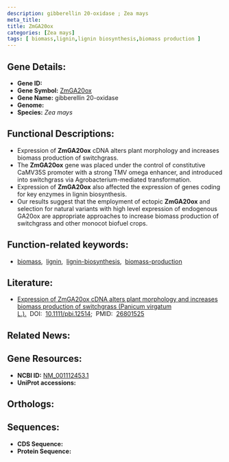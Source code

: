 ```yaml
---
description: gibberellin 20-oxidase ; Zea mays
meta_title:
title: ZmGA20ox
categories: [Zea mays]
tags: [ biomass,lignin,lignin biosynthesis,biomass production ]
---
```


## Gene Details:
- **Gene ID:** []()
- **Gene Symbol:** <u>ZmGA20ox</u>
- **Gene Name:** gibberellin 20-oxidase
- **Genome:** []()
- **Species:** *Zea mays*

## Functional Descriptions:
   - Expression of **ZmGA20ox** cDNA alters plant morphology and increases biomass production of switchgrass.
   - The **ZmGA20ox** gene was placed under the control of constitutive CaMV35S promoter with a strong TMV omega enhancer, and introduced into switchgrass via Agrobacterium-mediated transformation.
   - Expression of **ZmGA20ox** also affected the expression of genes coding for key enzymes in lignin biosynthesis.
   - Our results suggest that the employment of ectopic **ZmGA20ox** and selection for natural variants with high level expression of endogenous GA20ox are appropriate approaches to increase biomass production of switchgrass and other monocot biofuel crops.

## Function-related keywords:
   - [biomass](/tags/biomass/),&nbsp;&nbsp;[lignin](/tags/lignin/),&nbsp;&nbsp;[lignin-biosynthesis](/tags/lignin-biosynthesis/),&nbsp;&nbsp;[biomass-production](/tags/biomass-production/)

## Literature:
   - [Expression of ZmGA20ox cDNA alters plant morphology and increases biomass production of switchgrass (Panicum virgatum L.).](https://doi.org/10.1111/pbi.12514)&nbsp;&nbsp;DOI:&nbsp;&nbsp;[10.1111/pbi.12514](https://doi.org/10.1111/pbi.12514);&nbsp;&nbsp;PMID:&nbsp;&nbsp;[26801525](https://pubmed.ncbi.nlm.nih.gov/26801525/)

## Related News:

## Gene Resources:
- **NCBI ID:**  [NM_001112453.1](https://www.ncbi.nlm.nih.gov/gene/?term=NM_001112453.1)
- **UniProt accessions:**  [](https://www.uniprot.org/uniprotkb//entry)

## Orthologs:

## Sequences:
- **CDS Sequence:**
- **Protein Sequence:**
